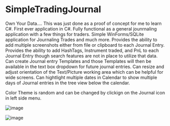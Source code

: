 # SimpleTradingJournal

Own Your Data....
This was just done as a proof of concept for me to learn C#.
First ever application in C#.  Fully functional as a general jounrnaling application with a few things for traders.
Simple WinForms/SQLite application for Journaling Trades and much more.
Provides the ability to add multiple screenshots either from file or clipboard to each Journal Entry.
Provides the ability to add HashTags, Instrument traded, and PnL to each Journal Entry though search features are not in place to utilize that data.
Can create Journal entry Templates and those Templates will then be available in the text box dropdown for future journal entries.
Can resize and adjust orientation of the Text/Picture working area which can be helpful for wide screens.
Can hightlight multiple dates in Calendar to show multiple days of Journal entries in the tree view below the calendar.

Color Theme is random and can be changed by clickign on the Journal icon in left side menu.


![image](https://github.com/TyronicTrader/SimpleTradingJournal/assets/82331418/94097284-3717-4fcc-a4f7-f308e7231df5)


![image](https://github.com/TyronicTrader/SimpleTradingJournal/assets/82331418/9c34c2b5-3422-47f7-9906-98398f05277d)

